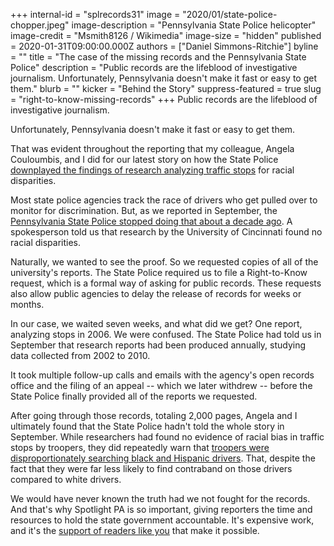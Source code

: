 +++
internal-id = "splrecords31"
image = "2020/01/state-police-chopper.jpeg"
image-description = "Pennsylvania State Police helicopter"
image-credit = "Msmith8126 / Wikimedia"
image-size = "hidden"
published = 2020-01-31T09:00:00.000Z
authors = ["Daniel Simmons-Ritchie"]
byline = ""
title = "The case of the missing records and the Pennsylvania State Police"
description = "Public records are the lifeblood of investigative journalism. Unfortunately, Pennsylvania doesn't make it fast or easy to get them."
blurb = ""
kicker = "Behind the Story"
suppress-featured = true
slug = "right-to-know-missing-records"
+++
Public records are the lifeblood of investigative journalism.

Unfortunately, Pennsylvania doesn't make it fast or easy to get them.

That was evident throughout the reporting that my colleague, Angela Couloumbis, and I did for our latest story on how the State Police
[downplayed the findings of research analyzing traffic stops](https://www.spotlightpa.org/news/2020/01/pennsylvania-state-police-racial-bias-traffic-stops-vehicle-searches/) for racial disparities.

Most state police agencies track the race of drivers who get pulled over to monitor for discrimination. But, as we reported in September, the
[Pennsylvania State Police stopped doing that about a decade ago](https://www.spotlightpa.org/news/2019/09/pa-state-police-stopped-tracking-driver-race/). A spokesperson told us that research by the University of Cincinnati found no racial disparities.

Naturally, we wanted to see the proof. So we requested copies of all of the university's reports. The State Police required us to file a Right-to-Know request, which is a formal way of asking for public
records. These requests also allow public agencies to delay the release
of records for weeks or months.

In our case, we waited seven weeks, and what did we get? One report, analyzing stops in 2006. We were confused. The State Police had told us
in September that research reports had been produced annually, studying
data collected from 2002 to 2010.

It took multiple follow-up calls and emails with the agency's open records office and the filing of an appeal -- which we later withdrew --
before the State Police finally provided all of the reports we
requested.

After going through those records, totaling 2,000 pages, Angela and I ultimately found that the State Police hadn't told the whole story in September. While researchers had found no evidence of racial bias in
traffic stops by troopers, they did repeatedly warn that [troopers were disproportionately searching black and Hispanic drivers](https://www.spotlightpa.org/news/2020/01/pennsylvania-state-police-racial-bias-traffic-stops-vehicle-searches/). That, despite the fact that they were far less likely to find contraband
on those drivers compared to white drivers. 

We would have never known the truth had we not fought for the records. And that's why Spotlight PA is so important, giving reporters the time and resources to hold the state government accountable. It's expensive work, and it's the [support of readers like you](https://www.spotlightpa.org/donate/) that make it possible.

